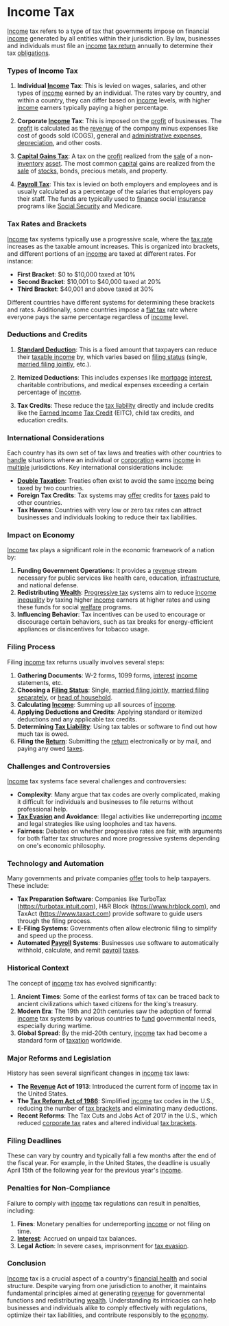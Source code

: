 # Income Tax

[Income](../i/income.md) tax refers to a type of tax that governments impose on financial [income](../i/income.md) generated by all entities within their jurisdiction. By law, businesses and individuals must file an [income](../i/income.md) [tax return](../t/tax_return.md) annually to determine their tax [obligations](../o/obligation.md).

### Types of Income Tax

1. **Individual [Income](../i/income.md) Tax**: This is levied on wages, salaries, and other types of [income](../i/income.md) earned by an individual. The rates vary by country, and within a country, they can differ based on [income](../i/income.md) levels, with higher [income](../i/income.md) earners typically paying a higher percentage.

2. **Corporate [Income](../i/income.md) Tax**: This is imposed on the [profit](../p/profit.md) of businesses. The [profit](../p/profit.md) is calculated as the [revenue](../r/revenue.md) of the company minus expenses like cost of goods sold (COGS), general and [administrative expenses](../a/administrative_expenses.md), [depreciation](../d/depreciation.md), and other costs.

3. **[Capital Gains Tax](../c/capital_gains_tax.md)**: A tax on the [profit](../p/profit.md) realized from the [sale](../s/sale.md) of a non-[inventory](../i/inventory.md) [asset](../a/asset.md). The most common [capital](../c/capital.md) gains are realized from the [sale](../s/sale.md) of [stocks](../s/stock.md), bonds, precious metals, and property.

4. **[Payroll Tax](../p/payroll_tax.md)**: This tax is levied on both employers and employees and is usually calculated as a percentage of the salaries that employers pay their staff. The funds are typically used to [finance](../f/finance.md) social [insurance](../i/insurance.md) programs like [Social Security](../s/social_security.md) and Medicare.

### Tax Rates and Brackets

[Income](../i/income.md) tax systems typically use a progressive scale, where the [tax rate](../t/tax_rate.md) increases as the taxable amount increases. This is organized into brackets, and different portions of an [income](../i/income.md) are taxed at different rates. For instance:

- **First Bracket**: $0 to $10,000 taxed at 10%
- **Second Bracket**: $10,001 to $40,000 taxed at 20%
- **Third Bracket**: $40,001 and above taxed at 30%

Different countries have different systems for determining these brackets and rates. Additionally, some countries impose a [flat tax](../f/flat_tax.md) rate where everyone pays the same percentage regardless of [income](../i/income.md) level.

### Deductions and Credits

1. **[Standard Deduction](../s/standard_deduction.md)**: This is a fixed amount that taxpayers can reduce their [taxable income](../t/taxable_income.md) by, which varies based on [filing status](../f/filing_status.md) (single, [married filing jointly](../m/married_filing_jointly.md), etc.).

2. **Itemized Deductions**: This includes expenses like [mortgage](../m/mortgage.md) [interest](../i/interest.md), charitable contributions, and medical expenses exceeding a certain percentage of [income](../i/income.md).

3. **Tax Credits**: These reduce the [tax liability](../t/tax_liability.md) directly and include credits like the [Earned Income](../e/earned_income.md) [Tax Credit](../t/tax_credit.md) (EITC), child tax credits, and education credits.

### International Considerations

Each country has its own set of tax laws and treaties with other countries to [handle](../h/handle.md) situations where an individual or [corporation](../c/corporation.md) earns [income](../i/income.md) in [multiple](../m/multiple.md) jurisdictions. Key international considerations include:

- **[Double Taxation](../d/double_taxation.md)**: Treaties often exist to avoid the same [income](../i/income.md) being taxed by two countries.
- **Foreign Tax Credits**: Tax systems may [offer](../o/offer.md) credits for [taxes](../t/taxes.md) paid to other countries.
- **Tax Havens**: Countries with very low or zero tax rates can attract businesses and individuals looking to reduce their tax liabilities.

### Impact on Economy

[Income](../i/income.md) tax plays a significant role in the economic framework of a nation by:

1. **Funding Government Operations**: It provides a [revenue](../r/revenue.md) stream necessary for public services like health care, education, [infrastructure](../i/infrastructure.md), and national defense.
2. **Redistributing [Wealth](../w/wealth.md)**: [Progressive tax](../p/progressive_tax.md) systems aim to reduce [income inequality](../i/income_inequality.md) by taxing higher [income](../i/income.md) earners at higher rates and using these funds for social [welfare](../w/welfare.md) programs.
3. **Influencing Behavior**: Tax incentives can be used to encourage or discourage certain behaviors, such as tax breaks for energy-efficient appliances or disincentives for tobacco usage.

### Filing Process

Filing [income](../i/income.md) tax returns usually involves several steps:

1. **Gathering Documents**: W-2 forms, 1099 forms, [interest](../i/interest.md) [income](../i/income.md) statements, etc.
2. **Choosing a [Filing Status](../f/filing_status.md)**: Single, [married filing jointly](../m/married_filing_jointly.md), [married filing separately](../m/married_filing_separately.md), or [head of household](../h/head_of_household.md).
3. **Calculating [Income](../i/income.md)**: Summing up all sources of [income](../i/income.md).
4. **Applying Deductions and Credits**: Applying standard or itemized deductions and any applicable tax credits.
5. **Determining [Tax Liability](../t/tax_liability.md)**: Using tax tables or software to find out how much tax is owed.
6. **Filing the [Return](../r/return.md)**: Submitting the [return](../r/return.md) electronically or by mail, and paying any owed [taxes](../t/taxes.md).

### Challenges and Controversies

[Income](../i/income.md) tax systems face several challenges and controversies:

- **Complexity**: Many argue that tax codes are overly complicated, making it difficult for individuals and businesses to file returns without professional help.
- **[Tax Evasion](../t/tax_evasion.md) and Avoidance**: Illegal activities like underreporting [income](../i/income.md) and legal strategies like using loopholes and tax havens.
- **Fairness**: Debates on whether progressive rates are fair, with arguments for both flatter tax structures and more progressive systems depending on one's economic philosophy.

### Technology and Automation

Many governments and private companies [offer](../o/offer.md) tools to help taxpayers. These include:

- **Tax Preparation Software**: Companies like TurboTax (https://turbotax.intuit.com), H&R Block (https://www.hrblock.com), and TaxAct (https://www.taxact.com) provide software to guide users through the filing process.
- **E-Filing Systems**: Governments often allow electronic filing to simplify and speed up the process.
- **Automated [Payroll](../p/payroll.md) Systems**: Businesses use software to automatically withhold, calculate, and remit [payroll](../p/payroll.md) [taxes](../t/taxes.md).

### Historical Context

The concept of [income](../i/income.md) tax has evolved significantly:

1. **Ancient Times**: Some of the earliest forms of tax can be traced back to ancient civilizations which taxed citizens for the king's treasury.
2. **Modern Era**: The 19th and 20th centuries saw the adoption of formal [income](../i/income.md) tax systems by various countries to [fund](../f/fund.md) governmental needs, especially during wartime.
3. **Global Spread**: By the mid-20th century, [income](../i/income.md) tax had become a standard form of [taxation](../t/taxation.md) worldwide.

### Major Reforms and Legislation

History has seen several significant changes in [income](../i/income.md) tax laws:

- **The [Revenue](../r/revenue.md) Act of 1913**: Introduced the current form of [income](../i/income.md) tax in the United States.
- **The [Tax Reform Act of 1986](../t/tax_reform_act_of_1986.md)**: Simplified [income](../i/income.md) tax codes in the U.S., reducing the number of [tax brackets](../t/tax_brackets.md) and eliminating many deductions.
- **Recent Reforms**: The Tax Cuts and Jobs Act of 2017 in the U.S., which reduced [corporate tax](../c/corporate_tax.md) rates and altered individual [tax brackets](../t/tax_brackets.md).

### Filing Deadlines 

These can vary by country and typically fall a few months after the end of the fiscal year. For example, in the United States, the deadline is usually April 15th of the following year for the previous year's [income](../i/income.md).

### Penalties for Non-Compliance

Failure to comply with [income](../i/income.md) tax regulations can result in penalties, including:

1. **Fines**: Monetary penalties for underreporting [income](../i/income.md) or not filing on time.
2. **[Interest](../i/interest.md)**: Accrued on unpaid tax balances.
3. **Legal Action**: In severe cases, imprisonment for [tax evasion](../t/tax_evasion.md).

### Conclusion

[Income](../i/income.md) tax is a crucial aspect of a country's [financial health](../f/financial_health.md) and social structure. Despite varying from one jurisdiction to another, it maintains fundamental principles aimed at generating [revenue](../r/revenue.md) for governmental functions and redistributing [wealth](../w/wealth.md). Understanding its intricacies can help businesses and individuals alike to comply effectively with regulations, optimize their tax liabilities, and contribute responsibly to the [economy](../e/economy.md).